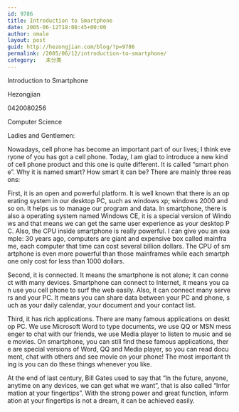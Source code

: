 ```yaml
---
id: 9786
title: Introduction to Smartphone
date: 2005-06-12T18:08:45+00:00
author: omale
layout: post
guid: http://hezongjian.com/blog/?p=9786
permalink: /2005/06/12/introduction-to-smartphone/
category:   未分类
---
```

Introduction&nbsp;to&nbsp;Smartphone
	  
Hezongjian 
	  
0420080256&nbsp;
	  
Computer&nbsp;Science
	  
Ladies&nbsp;and&nbsp;Gentlemen:

Nowadays,&nbsp;cell&nbsp;phone&nbsp;has&nbsp;become&nbsp;an&nbsp;important&nbsp;part&nbsp;of&nbsp;our&nbsp;lives;&nbsp;I&nbsp;think&nbsp;everyone&nbsp;of&nbsp;you&nbsp;has&nbsp;got&nbsp;a&nbsp;cell&nbsp;phone.&nbsp;Today,&nbsp;I&nbsp;am&nbsp;glad&nbsp;to&nbsp;introduce&nbsp;a&nbsp;new&nbsp;kind&nbsp;of&nbsp;cell&nbsp;phone&nbsp;product&nbsp;and&nbsp;this&nbsp;one&nbsp;is&nbsp;quite&nbsp;different.&nbsp;It&nbsp;is&nbsp;called&nbsp;&ldquo;smart&nbsp;phone&rdquo;.&nbsp;Why&nbsp;it&nbsp;is&nbsp;named&nbsp;smart?&nbsp;How&nbsp;smart&nbsp;it&nbsp;can&nbsp;be?&nbsp;There&nbsp;are&nbsp;mainly&nbsp;three&nbsp;reasons:

First,&nbsp;it&nbsp;is&nbsp;an&nbsp;open&nbsp;and&nbsp;powerful&nbsp;platform.&nbsp;It&nbsp;is&nbsp;well&nbsp;known&nbsp;that&nbsp;there&nbsp;is&nbsp;an&nbsp;operating&nbsp;system&nbsp;in&nbsp;our&nbsp;desktop&nbsp;PC,&nbsp;such&nbsp;as&nbsp;windows&nbsp;xp;&nbsp;windows&nbsp;2000&nbsp;and&nbsp;so&nbsp;on.&nbsp;It&nbsp;helps&nbsp;us&nbsp;to&nbsp;manage&nbsp;our&nbsp;program&nbsp;and&nbsp;data.&nbsp;In&nbsp;smartphone,&nbsp;there&nbsp;is&nbsp;also&nbsp;a&nbsp;operating&nbsp;system&nbsp;named&nbsp;Windows&nbsp;CE,&nbsp;it&nbsp;is&nbsp;a&nbsp;special&nbsp;version&nbsp;of&nbsp;Windows&nbsp;and&nbsp;that&nbsp;means&nbsp;we&nbsp;can&nbsp;get&nbsp;the&nbsp;same&nbsp;user&nbsp;experience&nbsp;as&nbsp;your&nbsp;desktop&nbsp;PC.&nbsp;Also,&nbsp;the&nbsp;CPU&nbsp;inside&nbsp;smartphone&nbsp;is&nbsp;really&nbsp;powerful.&nbsp;I&nbsp;can&nbsp;give&nbsp;you&nbsp;an&nbsp;example:&nbsp;30&nbsp;years&nbsp;ago,&nbsp;computers&nbsp;are&nbsp;giant&nbsp;and&nbsp;expensive&nbsp;box&nbsp;called&nbsp;mainframe,&nbsp;each&nbsp;computer&nbsp;that&nbsp;time&nbsp;can&nbsp;cost&nbsp;several&nbsp;billion&nbsp;dollars.&nbsp;The&nbsp;CPU&nbsp;of&nbsp;smartphone&nbsp;is&nbsp;even&nbsp;more&nbsp;powerful&nbsp;than&nbsp;those&nbsp;mainframes&nbsp;while&nbsp;each&nbsp;smartphone&nbsp;only&nbsp;cost&nbsp;for&nbsp;less&nbsp;than&nbsp;1000&nbsp;dollars.

Second,&nbsp;it&nbsp;is&nbsp;connected.&nbsp;It&nbsp;means&nbsp;the&nbsp;smartphone&nbsp;is&nbsp;not&nbsp;alone;&nbsp;it&nbsp;can&nbsp;connect&nbsp;with&nbsp;many&nbsp;devices.&nbsp;Smartphone&nbsp;can&nbsp;connect&nbsp;to&nbsp;Internet,&nbsp;it&nbsp;means&nbsp;you&nbsp;can&nbsp;use&nbsp;you&nbsp;cell&nbsp;phone&nbsp;to&nbsp;surf&nbsp;the&nbsp;web&nbsp;easily.&nbsp;Also,&nbsp;it&nbsp;can&nbsp;connect&nbsp;many&nbsp;servers&nbsp;and&nbsp;your&nbsp;PC.&nbsp;It&nbsp;means&nbsp;you&nbsp;can&nbsp;share&nbsp;data&nbsp;between&nbsp;your&nbsp;PC&nbsp;and&nbsp;phone,&nbsp;such&nbsp;as&nbsp;your&nbsp;daily&nbsp;calendar,&nbsp;your&nbsp;document&nbsp;and&nbsp;your&nbsp;contact&nbsp;list.

Third,&nbsp;it&nbsp;has&nbsp;rich&nbsp;applications.&nbsp;There&nbsp;are&nbsp;many&nbsp;famous&nbsp;applications&nbsp;on&nbsp;desktop&nbsp;PC.&nbsp;We&nbsp;use&nbsp;Microsoft&nbsp;Word&nbsp;to&nbsp;type&nbsp;documents,&nbsp;we&nbsp;use&nbsp;QQ&nbsp;or&nbsp;MSN&nbsp;messenger&nbsp;to&nbsp;chat&nbsp;with&nbsp;our&nbsp;friends,&nbsp;we&nbsp;use&nbsp;Media&nbsp;player&nbsp;to&nbsp;listen&nbsp;to&nbsp;music&nbsp;and&nbsp;see&nbsp;movies.&nbsp;On&nbsp;smartphone,&nbsp;you&nbsp;can&nbsp;still&nbsp;find&nbsp;these&nbsp;famous&nbsp;applications,&nbsp;there&nbsp;are&nbsp;special&nbsp;versions&nbsp;of&nbsp;Word,&nbsp;QQ&nbsp;and&nbsp;Media&nbsp;player,&nbsp;so&nbsp;you&nbsp;can&nbsp;read&nbsp;document,&nbsp;chat&nbsp;with&nbsp;others&nbsp;and&nbsp;see&nbsp;movie&nbsp;on&nbsp;your&nbsp;phone!&nbsp;The&nbsp;most&nbsp;important&nbsp;thing&nbsp;is&nbsp;you&nbsp;can&nbsp;do&nbsp;these&nbsp;things&nbsp;whenever&nbsp;you&nbsp;like.

At&nbsp;the&nbsp;end&nbsp;of&nbsp;last&nbsp;century,&nbsp;Bill&nbsp;Gates&nbsp;used&nbsp;to&nbsp;say&nbsp;that&nbsp;&ldquo;In&nbsp;the&nbsp;future,&nbsp;anyone,&nbsp;anytime&nbsp;on&nbsp;any&nbsp;devices,&nbsp;we&nbsp;can&nbsp;get&nbsp;what&nbsp;we&nbsp;want&rdquo;,&nbsp;that&nbsp;is&nbsp;also&nbsp;called&nbsp;&ldquo;Information&nbsp;at&nbsp;your&nbsp;fingertips&rdquo;.&nbsp;With&nbsp;the&nbsp;strong&nbsp;power&nbsp;and&nbsp;great&nbsp;function,&nbsp;information&nbsp;at&nbsp;your&nbsp;fingertips&nbsp;is&nbsp;not&nbsp;a&nbsp;dream,&nbsp;it&nbsp;can&nbsp;be&nbsp;achieved&nbsp;easily.